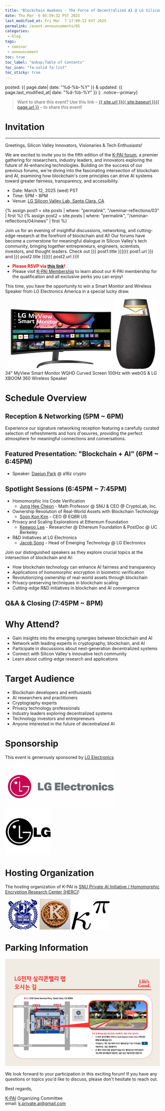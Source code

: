 ```yaml
---
title: "Blockchain Awakens - The Force of Decentralized AI @ LG Silicon Valley Lab!"
date: Thu Mar  6 05:59:32 PST 2025
last_modified_at: Fri Mar  7 17:09:12 KST 2025
permalink: /event-announcements/05
categories:
 - blog
tags:
 - seminar
 - announcement
toc: true
toc_label: "&nbsp;Table of Contents"
toc_icon: "fa-solid fa-list"
toc_sticky: true
---
```


posted: {{ page.date| date: "%d-%b-%Y" }}
&amp;
updated: {{ page.last_modified_at| date: "%d-%b-%Y" }}
{: .notice--primary}

> Want to share this event?
Use this link
&ndash; <a href="{{ page.url }}">{{ site.url }}{{ site.baseurl }}{{ page.url }}</a> &ndash;
to share this event!

# Invitation

---
Greetings, Silicon Valley Innovators, Visionaries & Tech Enthusiasts!

We are excited to invite you to the fifth edition of the [K-PAI forum](/), a premier gathering for researchers, industry leaders, and innovators exploring the future of AI-enhancing technologies. Building on the success of our previous forums, we're diving into the fascinating intersection of blockchain and AI, examining how blockchain's core principles can drive AI systems toward greater fairness, transparency, and accessibility.

- Date: March 12, 2025 (wed) PST
- Time: 5PM - 8PM
- Venue: [LG Silicon Valley Lab, Santa Clara, CA](https://maps.app.goo.gl/WdcXuf8n6FDktnJY8)

{% assign post1 = site.posts | where: "permalink", "/seminar-reflections/03" | first %}
{% assign post2 = site.posts | where: "permalink", "/seminar-reflections/04/news" | first %}

Join us for an evening of insightful discussions, networking, and cutting-edge research at the forefront of blockchain and AI! Our forums have become a cornerstone for meaningful dialogue in Silicon Valley's tech community, bringing together entrepreneurs, engineers, scientists, investors, and thought leaders.
Check out [{{ post1.title }}]({{ post1.url }}) and [{{ post2.title }}]({{ post2.url }})!

- <font color="red"><strong>Please RSVP via <a href="https://lu.ma/s5pus5dw">this link</a>!</strong></font>
- Please visit [K-PAI Membership](/membership)
to learn about our K-PAI membership
for the qualification and all exclusive perks you can enjoy!

This time, you have the opportunity to win a Smart Monitor and Wireless Speaker from LG Electronics America in a special lucky draw.

<div class="img-container-justified">
&nbsp;
<img width="343" height="202" src="/resource/seminars/05/Monitor_34SR60QC-B_gallery_02_5000x5000.png">
<img width="140" height="232" src="/resource/seminars/05/speaker-01.png">
&nbsp;
</div>
<figcaption>
34" MyView Smart Monitor WQHD Curved Screen 100Hz with webOS &amp; LG XBOOM 360 Wireless Speaker
</figcaption>

<!--div class="img-container">
<img src="/resource/seminars/05/Monitor_34SR60QC-B_gallery_02_5000x5000.png">
</div>

<div class="img-container">
<img width="140" height="232" src="/resource/seminars/05/speaker-01.png">
</div-->

<!--***Please note: This event will be conducted in Korean.***-->

# Schedule Overview

## Reception & Networking (5PM ~ 6PM)

Experience our signature networking reception featuring a carefully curated selection of refreshments and hors d'oeuvres, providing the perfect atmosphere for meaningful connections and conversations.

## Featured Presentation: "Blockchain + AI" (6PM ~ 6:45PM)
- Speaker: [Daejun Park](https://www.linkedin.com/in/daejunpark/) @ a16z crypto

## Spotlight Sessions (6:45PM ~ 7:45PM)

- Homomorphic Iris Code Verification
    - [Jung Hee Cheon](https://en.wikipedia.org/wiki/Jung_Hee_Cheon) - Math Professor @ SNU &amp; CEO @ CryptoLab, Inc.
- Ownership Revolution of Real-World Assets with Blockchain Technology
    - [Soon Kon Kim](https://www.linkedin.com/in/soon-kim-b316a427/) - CEO @ EQBR US
- Privacy and Scaling Explorations at Ethereum Foundation
    - [Keewoo Lee](https://www.linkedin.com/in/keewoolee/) - Researcher @ Ethereum Foundation &amp; PostDoc @ UC Berkeley
- R&D Initiatives at LG Electronics
    - [Jacob Song](https://www.linkedin.com/in/jacob-song-1bb2301/) - Head of Emerging Technology @ LG Electronics

Join our distinguished speakers as they explore crucial topics at the intersection of blockchain and AI:

- How blockchain technology can enhance AI fairness and transparency
- Applications of homomorphic encryption in biometric verification
- Revolutionizing ownership of real-world assets through blockchain
- Privacy-preserving techniques in blockchain scaling
- Cutting-edge R&D initiatives in blockchain and AI convergence

## Q&A &amp; Closing (7:45PM ~ 8PM)

# Why Attend?

- Gain insights into the emerging synergies between blockchain and AI
- Network with leading experts in cryptography, blockchain, and AI
- Participate in discussions about next-generation decentralized systems
- Connect with Silicon Valley's innovative tech community
- Learn about cutting-edge research and applications

# Target Audience

- Blockchain developers and enthusiasts
- AI researchers and practitioners
- Cryptography experts
- Privacy technology professionals
- Industry leaders exploring decentralized systems
- Technology investors and entrepreneurs
- Anyone interested in the future of decentralized AI

# Sponsorship

This event is generously sponsored by [LG Electronics](https://www.lg.com/us/)

<div class="img-container-justified">
&nbsp;
<img width="350" src="/resource/company-logos/LG_Electronics_logo.png">
<img width="150" src="/resource/company-logos/lg-company.svg">
&nbsp;
</div>

# Hosting Organization

The hosting organization of K-PAI is <a href="https://imdarc.snu.ac.kr/?page_id=2129&lang=en">SNU Private AI Initiative / Homomorphic Encryption Research Center (HERC)</a>!

<div class="img-container-justified">
&nbsp;
<img width="100" src="/assets/images/SNU-logo.png">
<img width="100" src="/assets/images/k-on-pie.png">
<img width="125" src="/assets/images/kappa-to-pi.png">
&nbsp;
</div>

# Parking Information

<div class="img-container">
<img src="/resource/seminars/05/parking-info.jpeg">
</div>

We look forward to your participation in this exciting forum! If you have any questions or topics you'd like to discuss, please don't hesitate to reach out.

Best regards,

[K-PAI](/) Organizing Committee
<br>
email: <a href="mailto:k.private.ai@gmail.com">k.private.ai@gmail.com</a>

